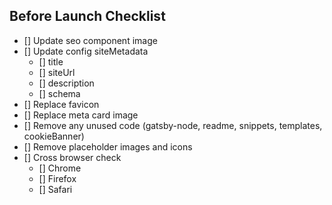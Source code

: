 ## Before Launch Checklist

- [] Update seo component image
- [] Update config siteMetadata
  - [] title
  - [] siteUrl
  - [] description
  - [] schema
- [] Replace favicon
- [] Replace meta card image
- [] Remove any unused code (gatsby-node, readme, snippets, templates, cookieBanner)
- [] Remove placeholder images and icons
- [] Cross browser check
  - [] Chrome
  - [] Firefox
  - [] Safari
